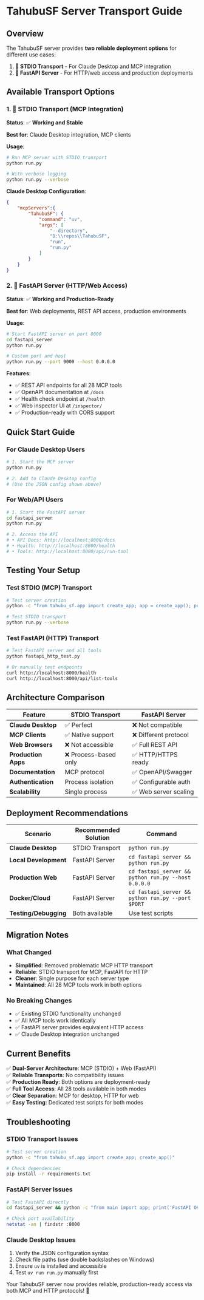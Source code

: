 # TahubuSF Server Transport Guide

## Overview

The TahubuSF server provides **two reliable deployment options** for different use cases:

1. **🔌 STDIO Transport** - For Claude Desktop and MCP integration  
2. **🚀 FastAPI Server** - For HTTP/web access and production deployments

## Available Transport Options

### 1. 🔌 STDIO Transport (MCP Integration)

**Status**: ✅ **Working and Stable**

**Best for**: Claude Desktop integration, MCP clients

**Usage**:
```bash
# Run MCP server with STDIO transport
python run.py

# With verbose logging
python run.py --verbose
```

**Claude Desktop Configuration**:
```json
{
    "mcpServers":{
        "TahubuSF": {
            "command": "uv",
            "args": [
                "--directory",
                "D:\\repos\\TahubuSF",
                "run",
                "run.py"
            ]
        }
    }
}
```

### 2. 🚀 FastAPI Server (HTTP/Web Access)

**Status**: ✅ **Working and Production-Ready**

**Best for**: Web deployments, REST API access, production environments

**Usage**:
```bash
# Start FastAPI server on port 8000
cd fastapi_server
python run.py

# Custom port and host
python run.py --port 9000 --host 0.0.0.0
```

**Features**:
- ✅ REST API endpoints for all 28 MCP tools
- ✅ OpenAPI documentation at `/docs`
- ✅ Health check endpoint at `/health`
- ✅ Web inspector UI at `/inspector/`
- ✅ Production-ready with CORS support

## Quick Start Guide

### For Claude Desktop Users
```bash
# 1. Start the MCP server
python run.py

# 2. Add to Claude Desktop config
# (Use the JSON config shown above)
```

### For Web/API Users
```bash
# 1. Start the FastAPI server
cd fastapi_server
python run.py

# 2. Access the API
# • API Docs: http://localhost:8000/docs
# • Health: http://localhost:8000/health
# • Tools: http://localhost:8000/api/run-tool
```

## Testing Your Setup

### Test STDIO (MCP) Transport
```bash
# Test server creation
python -c "from tahubu_sf.app import create_app; app = create_app(); print('✅ MCP Server Working!')"

# Test STDIO transport
python run.py --verbose
```

### Test FastAPI (HTTP) Transport
```bash
# Test FastAPI server and all tools
python fastapi_http_test.py

# Or manually test endpoints
curl http://localhost:8000/health
curl http://localhost:8000/api/list-tools
```

## Architecture Comparison

| Feature | STDIO Transport | FastAPI Server |
|---------|----------------|----------------|
| **Claude Desktop** | ✅ Perfect | ❌ Not compatible |
| **MCP Clients** | ✅ Native support | ❌ Different protocol |
| **Web Browsers** | ❌ Not accessible | ✅ Full REST API |
| **Production Apps** | ❌ Process-based only | ✅ HTTP/HTTPS ready |
| **Documentation** | MCP protocol | ✅ OpenAPI/Swagger |
| **Authentication** | Process isolation | ✅ Configurable auth |
| **Scalability** | Single process | ✅ Web server scaling |

## Deployment Recommendations

| Scenario | Recommended Solution | Command |
|----------|---------------------|---------|
| **Claude Desktop** | STDIO Transport | `python run.py` |
| **Local Development** | FastAPI Server | `cd fastapi_server && python run.py` |
| **Production Web** | FastAPI Server | `cd fastapi_server && python run.py --host 0.0.0.0` |
| **Docker/Cloud** | FastAPI Server | `cd fastapi_server && python run.py --port $PORT` |
| **Testing/Debugging** | Both available | Use test scripts |

## Migration Notes

### What Changed
- **Simplified**: Removed problematic MCP HTTP transport
- **Reliable**: STDIO transport for MCP, FastAPI for HTTP
- **Cleaner**: Single purpose for each server type
- **Maintained**: All 28 MCP tools work in both options

### No Breaking Changes
- ✅ Existing STDIO functionality unchanged
- ✅ All MCP tools work identically
- ✅ FastAPI server provides equivalent HTTP access
- ✅ Claude Desktop integration unchanged

## Current Benefits

✅ **Dual-Server Architecture**: MCP (STDIO) + Web (FastAPI)  
✅ **Reliable Transports**: No compatibility issues  
✅ **Production Ready**: Both options are deployment-ready  
✅ **Full Tool Access**: All 28 tools available in both modes  
✅ **Clear Separation**: MCP for desktop, HTTP for web  
✅ **Easy Testing**: Dedicated test scripts for both modes

## Troubleshooting

### STDIO Transport Issues
```bash
# Test server creation
python -c "from tahubu_sf.app import create_app; create_app()"

# Check dependencies
pip install -r requirements.txt
```

### FastAPI Server Issues
```bash
# Test FastAPI directly
cd fastapi_server && python -c "from main import app; print('FastAPI OK')"

# Check port availability
netstat -an | findstr :8000
```

### Claude Desktop Issues
1. Verify the JSON configuration syntax
2. Check file paths (use double backslashes on Windows)
3. Ensure `uv` is installed and accessible
4. Test `uv run run.py` manually first

Your TahubuSF server now provides reliable, production-ready access via both MCP and HTTP protocols! 🎉 